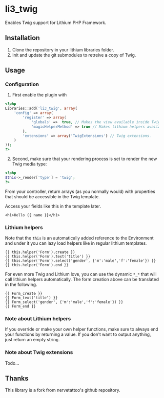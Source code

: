 # li3_twig

Enables Twig support for Lithium PHP Framework.

## Installation

1. Clone the repository in your lithium libraries folder.
2. Init and update the git submodules to retreive a copy of Twig.

## Usage

### Configuration

1. First enable the plugin with

```php
<?php
Libraries::add('li3_twig', array(
	'config' => array(
		'register' => array(
			'globals' =>  true, // Makes the view available inside Twig templates throug the `this` and `view` globals.
			'magicHelperMethod' => true // Makes lithium helpers available through a magic method. Html_link will call the link method of the Html helper.
		),
		'extensions' => array('TwigExtensions') // Twig extensions.
	)
));
?>
```

2. Second, make sure that your rendering process is set to render the new Twig media type:

```php
<?php
$this->_render['type'] = 'twig';
?>
```

From your controller, return arrays (as you normally would) with properties that should be accessible in the Twig template.

Access your fields like this in the template later.

```jinja
<h1>Hello {{ name }}</h1>
```

### Lithium helpers

Note that the `this` is an automatically added reference to the Environment and under it you can lazy load
helpers like in regular lithium templates.

```jinja
{{ this.helper('Form').create }}
{{ this.helper('Form').text('title') }}
{{ this.helper('Form').select('gender', {'m':'male','f':'female'}) }}
{{ this.helper('Form').end }}
```

For even more Twig and Lithium love, you can use the dynamic `*_*` that will call lithium helpers automatically. The form creation above can be translated in the following.

```jinja
{{ Form_create }}
{{ Form_text('title') }}
{{ Form_select('gender', {'m':'male','f':'female'}) }}
{{ Form_end }}
```

### Note about Lithium helpers

If you override or make your own helper functions, make sure to always end your functions by returning a value. If you don't want to output anything, just return an empty string.

### Note about Twig extensions

Todo...

## Thanks

This library is a fork from nervetattoo's github repository.